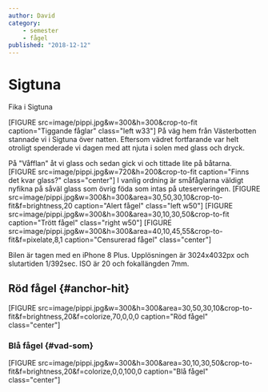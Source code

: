 ```yaml
---
author: David
category:
    - semester
    - fågel
published: "2018-12-12"
---
```

Sigtuna
==================================

Fika i Sigtuna

<!--more-->

[FIGURE src=image/pippi.jpg&w=300&h=300&crop-to-fit caption="Tiggande fåglar" class="left w33"]
På väg hem från Västerbotten stannade vi i Sigtuna över natten.
Eftersom vädret fortfarande var helt otroligt spenderade vi dagen med att njuta i solen med glass och dryck.

På "Våfflan" åt vi glass och sedan gick vi och tittade lite på båtarna.
[FIGURE src=image/pippi.jpg&w=720&h=200&crop-to-fit caption="Finns det kvar glass?" class="center"]
I vanlig ordning är småfåglarna väldigt nyfikna på såväl glass som övrig föda som intas på uteserveringen.
[FIGURE src=image/pippi.jpg&w=300&h=300&area=30,50,30,10&crop-to-fit&f=brightness,20 caption="Alert fågel" class="left w50"]
[FIGURE src=image/pippi.jpg&w=300&h=300&area=30,10,30,50&crop-to-fit caption="Trött fågel" class="right w50"]
[FIGURE src=image/pippi.jpg&w=300&h=300&area=40,10,45,55&crop-to-fit&f=pixelate,8,1 caption="Censurerad fågel" class="center"]

Bilen är tagen med en iPhone 8 Plus. Upplösningen är 3024x4032px och slutartiden 1/392sec. ISO är 20 och fokallängden 7mm.

Röd fågel {#anchor-hit}
-----------------------------------

[FIGURE src=image/pippi.jpg&w=300&h=300&area=30,50,30,10&crop-to-fit&f=brightness,20&f=colorize,70,0,0,0 caption="Röd fågel" class="center"]



### Blå fågel {#vad-som}
[FIGURE src=image/pippi.jpg&w=300&h=300&area=30,10,30,50&crop-to-fit&f=brightness,20&f=colorize,0,0,100,0 caption="Blå fågel" class="center"]
